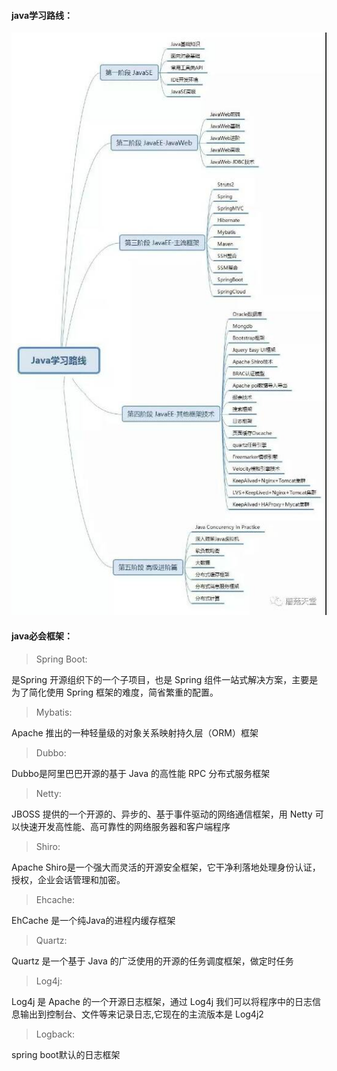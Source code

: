 #### java学习路线：

![学习路线](./java.jpg)

#### java必会框架：

> Spring Boot:

是Spring 开源组织下的一个子项目，也是 Spring 组件一站式解决方案，主要是为了简化使用 Spring 框架的难度，简省繁重的配置。

> Mybatis:

Apache 推出的一种轻量级的对象关系映射持久层（ORM）框架

> Dubbo:

Dubbo是阿里巴巴开源的基于 Java 的高性能 RPC 分布式服务框架

> Netty:

JBOSS 提供的一个开源的、异步的、基于事件驱动的网络通信框架，用 Netty 可以快速开发高性能、高可靠性的网络服务器和客户端程序

> Shiro:

Apache Shiro是一个强大而灵活的开源安全框架，它干净利落地处理身份认证，授权，企业会话管理和加密。

> Ehcache:

EhCache 是一个纯Java的进程内缓存框架

> Quartz:

Quartz 是一个基于 Java 的广泛使用的开源的任务调度框架，做定时任务

> Log4j:

Log4j 是 Apache 的一个开源日志框架，通过 Log4j 我们可以将程序中的日志信息输出到控制台、文件等来记录日志,它现在的主流版本是 Log4j2

> Logback:

spring boot默认的日志框架

	
	
	
	
	
	
	
	
	
	
	
	
	
	
	
	
	
	
	
	
	
	
	
